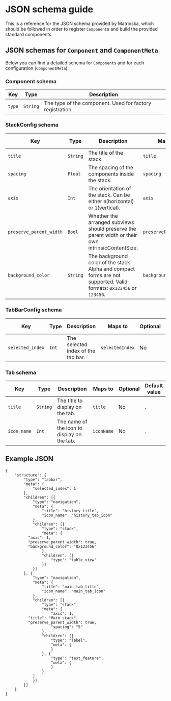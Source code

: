 # JSON schema guide

This is a reference for the JSON schema provided by Matrioska, which should be followed in order to register `Component`s and build the provided standard components.

## JSON schemas for `Component` and `ComponentMeta`

Below you can find a detailed schema for `Component`s and for each configuration (`ComponentMeta`).

### Component schema

| Key | Type | Description |
| --- | ---- | ----------- |
| `type` | `String` | The type of the component. Used for factory registration. |

### StackConfig schema

| Key | Type | Description | Maps to | Optional | Default value |
| --- | ---- | ----------- | ------- | -------- | ------------- |
| `title` | `String` | The title of the stack. | `title` | Yes | `nil` |
| `spacing` | `Float` | The spacing of the components inside the stack. | `spacing` | Yes | `10` |
| `axis` | `Int` | The orientation of the stack. Can be either `0`(horizontal) or `1`(vertical). | `axis` | Yes | `1` |
| `preserve_parent_width` | `Bool` | Whether the arranged subviews should preserve the parent width or their own intrinsicContentSize. | `preserveParentWidth` | Yes | `false` |
| `background_color` | `String` | The background color of the stack. Alpha and compact forms are not supported. Valid formats: `0x123456` or `123456`. | `backgroundColor` | Yes | `ffffff`(white) |

### TabBarConfig schema

| Key | Type | Description | Maps to | Optional | Default value |
| --- | ---- | ----------- | ------- | -------- | ------------- |
| `selected_index` | `Int` | The selected index of the tab bar. | `selectedIndex` | No | . |

### Tab schema

| Key | Type | Description | Maps to | Optional | Default value |
| --- | ---- | ----------- | ------- | -------- | ------------- |
| `title` | `String` | The title to display on the tab. | `title` | No | . |
| `icon_name` | `Int` | The name of the icon to display on the tab. | `iconName` | No | . |

## Example JSON

```
{
	"structure": {
		"type": "tabbar",
		"meta": {
			"selected_index": 1
		},
		"children": [{
			"type": "navigation",
			"meta": {
				"title": "history_title",
				"icon_name": "history_tab_icon"
			},
			"children": [{
				"type": "stack",
				"meta": {
          "axis": 1,
          "preserve_parent_width": true,
          "background_color": "0x123456"
				},
				"children": [{
					"type": "table_view"
				}]
			}]
		}, {
			"type": "navigation",
			"meta": {
				"title": "main_tab_title",
				"icon_name": "main_tab_icon"
			},
			"children": [{
				"type": "stack",
				"meta": {
					"axis": 1,
          "title": "Main stack",
          "preserve_parent_width": true,
					"spacing": "5"
				},
				"children": [{
					"type": "label",
					"meta": {
					}
				}, {
					"type": "test_feature",
					"meta": {
					}
				}
			]
			}]
		}]
	}
}
```
